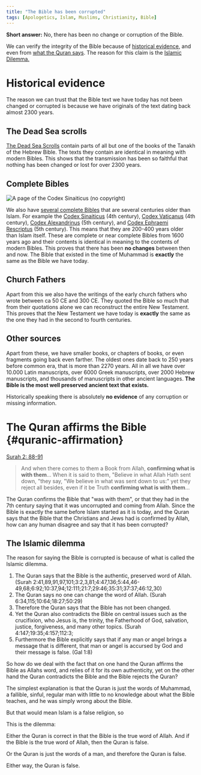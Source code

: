```yaml
---
title: "The Bible has been corrupted"
tags: [Apologetics, Islam, Muslims, Christianity, Bible]
---
```


**Short answer:** No, there has been no change or corruption of the Bible.

We can verify the integrity of the Bible because of [historical evidence](#historical-evidence), and even from [what the Quran says](#quranic-affirmation). The reason for this claim is the [Islamic Dilemma.](#islamic-dilemma)

# Historical evidence 

The reason we can trust that the Bible text we have today has not been changed or corrupted is because we have originals of the text dating back almost 2300 years.

## The Dead Sea scrolls

[The Dead Sea Scrolls](https://en.m.wikipedia.org/wiki/Dead_Sea_Scrolls) contain parts of all but one of the books of the Tanakh of the Hebrew Bible. The texts they contain are identical in meaning with modern Bibles. This shows that the transmission has been so faithful that nothing has been changed or lost for over 2300 years.

## Complete Bibles

![A page of the Codex Sinaiticus (no copyright)](https://i.ibb.co/Lt4Gp7x/E551885-E-A821-43-FC-A61-A-727941-A4-FCB2.jpg)

We also have [several complete Bibles](https://en.m.wikipedia.org/wiki/Great_uncial_codices) that are several centuries older than Islam. For example the [Codex Sinaiticus](https://en.m.wikipedia.org/wiki/Codex_Sinaiticus) (4th century), [Codex Vaticanus](https://en.m.wikipedia.org/wiki/Codex_Vaticanus) (4th century), [Codex Alexandrinus](https://en.m.wikipedia.org/wiki/Codex_Alexandrinus) (5th century), and [Codex Ephraemi Rescriptus](https://en.m.wikipedia.org/wiki/Codex_Ephraemi_Rescriptus) (5th century). This means that they are 200-400 years older than Islam itself. These are complete or near complete Bibles from 1600 years ago and their contents is identical in meaning to the contents of modern Bibles. This proves that there has been **no changes** between then and now. The Bible that existed in the time of Muhammad is **exactly** the same as the Bible we have today.

## Church Fathers

Apart from this we also have the writings of the early church fathers who wrote between ca 50 CE and 300 CE. They quoted the Bible so much that from their quotations alone we can reconstruct the entire New Testament. This proves that the New Testament we have today is **exactly** the same as the one they had in the second to fourth centuries.

## Other sources

Apart from these, we have smaller books, or chapters of books, or even fragments going back even farther. The oldest ones date back to 250 years before common era, that is more than 2270 years. All in all we have over 10.000 Latin manuscripts, over 6000 Greek manuscripts, over 2000 Hebrew manuscripts, and thousands of manuscripts in other ancient languages. **The Bible is the most well preserved ancient text that exists.**

Historically speaking there is absolutely **no evidence** of any corruption or missing information.

# The Quran affirms the Bible {#quranic-affirmation}

[Surah 2: 88-91](https://quran.com/2/88-91)

> And when there comes to them a Book from Allah, **confirming what is with them**… When it is said to them, "Believe in what Allah Hath sent down, "they say, "We believe in what was sent down to us:" yet they reject all besides, even if it be Truth **confirming what is with them**…

The Quran confirms the Bible that "was with them", or that they had in the 7th century saying that it was uncorrupted and coming from Allah. Since the Bible is exactly the same before Islam started as it is today, and the Quran says that the Bible that the Christians and Jews had is confirmed by Allah, how can any human disagree and say that it has been corrupted?

## The Islamic dilemma 

The reason for saying the Bible is corrupted is because of what is called the Islamic dilemma.

1. The Quran says that the Bible is the authentic, preserved word of Allah. (Surah 2:41,89,91,97,101;3:2,3,81;4:47,136;5:44,46-49,68;6:92;10:37,94;12:111;21:7;29:46;35:31;37:37;46:12,30)
2. The Quran says no one can change the word of Allah. (Surah 6:34,115;10:64;18:27;50:29)
3. Therefore the Quran says that the Bible has not been changed.
4. Yet the Quran also contradicts the Bible on central issues such as the crucifixion, who Jesus is, the trinity, the Fatherhood of God, salvation, justice, forgiveness, and many other topics. (Surah 4:147;19:35;4:157;112:3;
5. Furthermore the Bible explicitly says that if any man or angel brings a message that is different, that man or angel is accursed by God and their message is false. (Gal 1:8)

So how do we deal with the fact that on one hand the Quran affirms the Bible as Allahs word, and relies of it for its own authenticity, yet on the other hand the Quran contradicts the Bible and the Bible rejects the Quran?

The simplest explanation is that the Quran is just the words of Muhammad, a fallible, sinful, regular man with little to no knowledge about what the Bible teaches, and he was simply wrong about the Bible.

But that would mean Islam is a false religion, so 

This is the dilemma:

Either the Quran is correct in that the Bible is the true word of Allah. And if the Bible is the true word of Allah, then the Quran is false.

Or the Quran is just the words of a man, and therefore the Quran is false.

Either way, the Quran is false.




